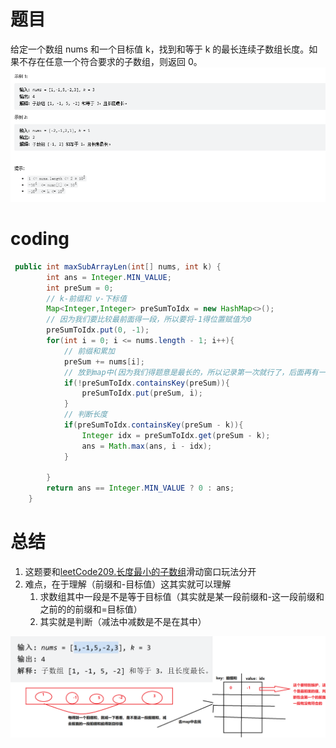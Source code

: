 # 题目
给定一个数组 nums 和一个目标值 k，找到和等于 k 的最长连续子数组长度。如果不存在任意一个符合要求的子数组，则返回 0。
![](../img/2023-01-03-13-04-38.png)
# coding

```java
 public int maxSubArrayLen(int[] nums, int k) {
        int ans = Integer.MIN_VALUE;
        int preSum = 0;
        // k-前缀和 v-下标值
        Map<Integer,Integer> preSumToIdx = new HashMap<>();
        // 因为我们要比较最前面得一段，所以要将-1得位置赋值为0
        preSumToIdx.put(0, -1);
        for(int i = 0; i <= nums.length - 1; i++){
            // 前缀和累加
            preSum += nums[i];
            // 放到map中(因为我们得题意是最长的，所以记录第一次就行了，后面再有一样得前缀和，其实对我们得结果没有影响)
            if(!preSumToIdx.containsKey(preSum)){
                preSumToIdx.put(preSum, i);
            }
            // 判断长度
            if(preSumToIdx.containsKey(preSum - k)){
                Integer idx = preSumToIdx.get(preSum - k);
                ans = Math.max(ans, i - idx);
            }
            
        }
        return ans == Integer.MIN_VALUE ? 0 : ans;
    }
```
# 总结
1. 这题要和[leetCode209.长度最小的子数组](./leetCode209.长度最小的子数组.md)滑动窗口玩法分开
2. 难点，在于理解（前缀和-目标值）这其实就可以理解
   1. 求数组其中一段是不是等于目标值（其实就是某一段前缀和-这一段前缀和之前的的前缀和=目标值）
   2. 其实就是判断（减法中减数是不是在其中）

![](../img/2023-01-03-23-32-55.png)
